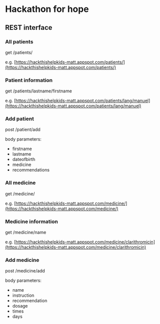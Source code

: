 # Hackathon for hope

## REST interface

### All patients

get /patients/

e.g. [https://hackthishelpkids-matt.appspot.com/patients/](https://hackthishelpkids-matt.appspot.com/patients/)

### Patient information

get /patients/lastname/firstname

e.g. [https://hackthishelpkids-matt.appspot.com/patients/lang/manuel](https://hackthishelpkids-matt.appspot.com/patients/lang/manuel)

### Add patient

post /patient/add

body parameters:
- firstname
- lastname
- dateofbirth
- medicine
- recommendations

### All medicine

get /medicine/

e.g. [https://hackthishelpkids-matt.appspot.com/medicine/](https://hackthishelpkids-matt.appspot.com/medicine/)

### Medicine information

get /medicine/name

e.g. [https://hackthishelpkids-matt.appspot.com/medicine/clarithromicin](https://hackthishelpkids-matt.appspot.com/medicine/clarithromicin)

### Add medicine

post /medicine/add

body parameters:
- name
- instruction
- recommendation
- dosage
- times
- days
